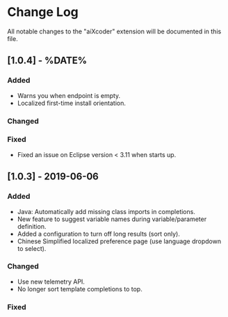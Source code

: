 # Change Log
All notable changes to the "aiXcoder" extension will be documented in this file.

## [1.0.4] - %DATE%
### Added
- Warns you when endpoint is empty.
- Localized first-time install orientation.

### Changed

### Fixed
- Fixed an issue on Eclipse version < 3.11 when starts up.


## [1.0.3] - 2019-06-06
### Added
- Java: Automatically add missing class imports in completions.
- New feature to suggest variable names during variable/parameter definition.
- Added a configuration to turn off long results (sort only).
- Chinese Simplified localized preference page (use language dropdown to select).

### Changed
- Use new telemetry API.
- No longer sort template completions to top.

### Fixed
